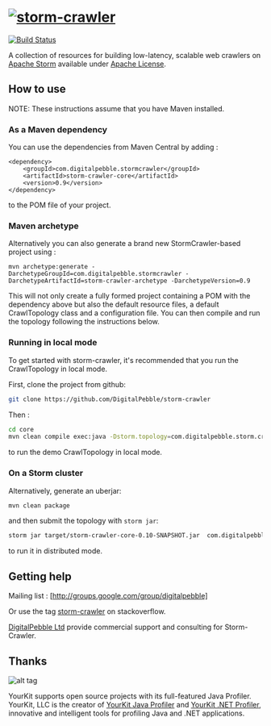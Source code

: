 [![storm-crawler](http://digitalpebble.com/storm-crawler/img/Logo-small.jpg)](http://digitalpebble.github.io/storm-crawler)
=============

[![Build Status](https://travis-ci.org/DigitalPebble/storm-crawler.svg?branch=master)](https://travis-ci.org/DigitalPebble/storm-crawler)

A collection of resources for building low-latency, scalable web crawlers on [Apache Storm](http://storm.apache.org/) available under [Apache License](http://www.apache.org/licenses/LICENSE-2.0).

## How to use

NOTE: These instructions assume that you have Maven installed.

### As a Maven dependency

You can use the dependencies from Maven Central by adding \: 

```
<dependency>
    <groupId>com.digitalpebble.stormcrawler</groupId>
    <artifactId>storm-crawler-core</artifactId>
    <version>0.9</version>
</dependency>
```

to the POM file of your project. 

### Maven archetype

Alternatively you can also generate a brand new StormCrawler-based project using \: 

`mvn archetype:generate -DarchetypeGroupId=com.digitalpebble.stormcrawler -DarchetypeArtifactId=storm-crawler-archetype -DarchetypeVersion=0.9`

This will not only create a fully formed project containing a POM with the dependency above but also the default resource files, a default CrawlTopology class and a configuration file. You can then compile and run the topology following the instructions below.


### Running in local mode
To get started with storm-crawler, it's recommended that you run the CrawlTopology in local mode.

First, clone the project from github:
 
 ``` sh
 git clone https://github.com/DigitalPebble/storm-crawler
 ```
 
Then :
``` sh
cd core
mvn clean compile exec:java -Dstorm.topology=com.digitalpebble.storm.crawler.CrawlTopology -Dexec.args="-conf crawler-conf.yaml -local"
```
to run the demo CrawlTopology in local mode.

### On a Storm cluster
Alternatively, generate an uberjar:
``` sh
mvn clean package
```

and then submit the topology with `storm jar`:

``` sh
storm jar target/storm-crawler-core-0.10-SNAPSHOT.jar  com.digitalpebble.storm.crawler.CrawlTopology -conf crawler-conf.yaml
```

to run it in distributed mode.

## Getting help

Mailing list : [http://groups.google.com/group/digitalpebble]

Or use the tag [storm-crawler](http://stackoverflow.com/questions/tagged/storm-crawler) on stackoverflow. 

[DigitalPebble Ltd](http://digitalpebble.com) provide commercial support and consulting for Storm-Crawler.

## Thanks

![alt tag](https://www.yourkit.com/images/yklogo.png)

YourKit supports open source projects with its full-featured Java Profiler.
YourKit, LLC is the creator of <a href="https://www.yourkit.com/java/profiler/index.jsp">YourKit Java Profiler</a>
and <a href="https://www.yourkit.com/.net/profiler/index.jsp">YourKit .NET Profiler</a>,
innovative and intelligent tools for profiling Java and .NET applications.
